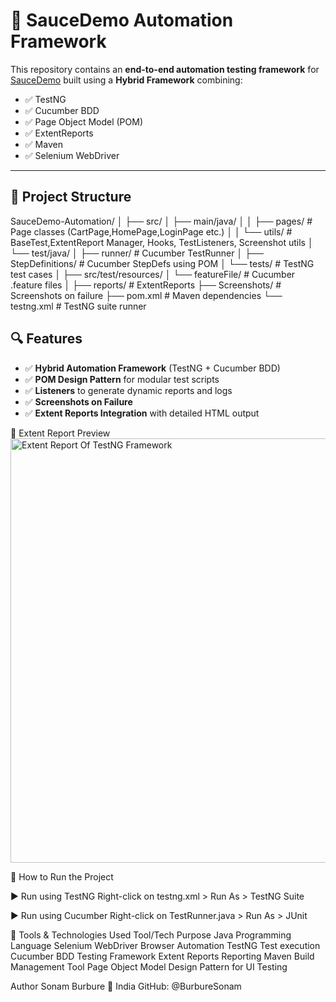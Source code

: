 # 🧪 SauceDemo Automation Framework

This repository contains an **end-to-end automation testing framework** for [SauceDemo](https://www.saucedemo.com/) built using a **Hybrid Framework** combining:

- ✅ TestNG
- ✅ Cucumber BDD
- ✅ Page Object Model (POM)
- ✅ ExtentReports
- ✅ Maven
- ✅ Selenium WebDriver

---

## 📁 Project Structure

SauceDemo-Automation/
│
├── src/
│ ├── main/java/
│ │ ├── pages/ # Page classes (CartPage,HomePage,LoginPage etc.)
│ │ └── utils/ # BaseTest,ExtentReport Manager, Hooks, TestListeners, Screenshot utils
│ └── test/java/
│ ├── runner/ # Cucumber TestRunner
│ ├── StepDefinitions/ # Cucumber StepDefs using POM
│ └── tests/ # TestNG test cases
│
├── src/test/resources/
│ └── featureFile/ # Cucumber .feature files
│
├── reports/ # ExtentReports
├── Screenshots/ # Screenshots on failure
├── pom.xml # Maven dependencies
└── testng.xml # TestNG suite runner

## 🔍 Features

- ✅ **Hybrid Automation Framework** (TestNG + Cucumber BDD)
- ✅ **POM Design Pattern** for modular test scripts
- ✅ **Listeners** to generate dynamic reports and logs
- ✅ **Screenshots on Failure**
- ✅ **Extent Reports Integration** with detailed HTML output

📸 Extent Report Preview
<img width="1356" height="679" alt="Extent Report Of TestNG Framework" src="https://github.com/user-attachments/assets/95de7036-2fce-449e-8191-9138588612c9" />

🚀 How to Run the Project

 ▶️ Run using TestNG
Right-click on testng.xml > Run As > TestNG Suite

▶️ Run using Cucumber
Right-click on TestRunner.java > Run As > JUnit

🧰 Tools & Technologies Used
Tool/Tech	Purpose
Java	Programming Language
Selenium WebDriver	Browser Automation
TestNG	Test execution
Cucumber BDD Testing Framework
Extent Reports	Reporting
Maven	Build Management Tool
Page Object Model	Design Pattern for UI Testing

 Author
Sonam Burbure
📍 India
GitHub: @BurbureSonam

